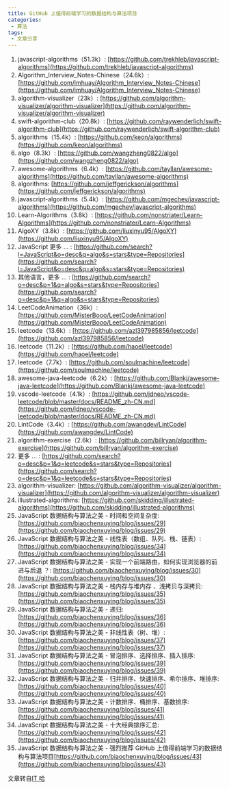 ```yaml
---
title: GitHub 上值得前端学习的数据结构与算法项目
categories:
 - 算法
tags:
 - 文章分享
---
```

1. javascript-algorithms（51.3k）: [https://github.com/trekhleb/javascript-algorithms](https://github.com/trekhleb/javascript-algorithms) 
2. Algorithm_Interview_Notes-Chinese（24.6k）: [https://github.com/imhuay/Algorithm_Interview_Notes-Chinese](https://github.com/imhuay/Algorithm_Interview_Notes-Chinese)
3. algorithm-visualizer（23k）: [https://github.com/algorithm-visualizer/algorithm-visualizer](https://github.com/algorithm-visualizer/algorithm-visualizer)
4. swift-algorithm-club（20.8k）: [https://github.com/raywenderlich/swift-algorithm-club](https://github.com/raywenderlich/swift-algorithm-club)
5. algorithms（15.4k）: [https://github.com/keon/algorithms](https://github.com/keon/algorithms)
6. algo（8.3k）: [https://github.com/wangzheng0822/algo](https://github.com/wangzheng0822/algo)
7. awesome-algorithms（6.4k）: [https://github.com/tayllan/awesome-algorithms](https://github.com/tayllan/awesome-algorithms)
8. algorithms: [https://github.com/jeffgerickson/algorithms](https://github.com/jeffgerickson/algorithms)
9. javascript-algorithms（5.4k）: [https://github.com/mgechev/javascript-algorithms](https://github.com/mgechev/javascript-algorithms)
10. Learn-Algorithms（3.8k）: [https://github.com/nonstriater/Learn-Algorithms](https://github.com/nonstriater/Learn-Algorithms)
11. AlgoXY（3.8k）: [https://github.com/liuxinyu95/AlgoXY](https://github.com/liuxinyu95/AlgoXY)
12. JavaScript 更多 ... : [https://github.com/search?l=JavaScript&o=desc&q=algo&s=stars&type=Repositories](https://github.com/search?l=JavaScript&o=desc&q=algo&s=stars&type=Repositories)
13. 其他语言，更多 ... : [https://github.com/search?o=desc&p=1&q=algo&s=stars&type=Repositories](https://github.com/search?o=desc&p=1&q=algo&s=stars&type=Repositories)
14. LeetCodeAnimation（36k）: [https://github.com/MisterBooo/LeetCodeAnimation](https://github.com/MisterBooo/LeetCodeAnimation)
15. leetcode（13.6k）: [https://github.com/azl397985856/leetcode](https://github.com/azl397985856/leetcode)
16. leetcode（11.2k）: [https://github.com/haoel/leetcode](https://github.com/haoel/leetcode)
17. leetcode（7.7k）: [https://github.com/soulmachine/leetcode](https://github.com/soulmachine/leetcode)
18. awesome-java-leetcode（6.2k）: [https://github.com/Blankj/awesome-java-leetcode](https://github.com/Blankj/awesome-java-leetcode)
19. vscode-leetcode（4.1k）: [https://github.com/jdneo/vscode-leetcode/blob/master/docs/README_zh-CN.md](https://github.com/jdneo/vscode-leetcode/blob/master/docs/README_zh-CN.md)
20. LintCode（3.4k）: [https://github.com/awangdev/LintCode](https://github.com/awangdev/LintCode)
21. algorithm-exercise（2.6k）: [https://github.com/billryan/algorithm-exercise](https://github.com/billryan/algorithm-exercise)
22. 更多 ... : [https://github.com/search?o=desc&p=1&q=leetcode&s=stars&type=Repositories](https://github.com/search?o=desc&p=1&q=leetcode&s=stars&type=Repositories)
23. algorithm-visualizer: [https://github.com/algorithm-visualizer/algorithm-visualizer](https://github.com/algorithm-visualizer/algorithm-visualizer)
24. illustrated-algorithms: [https://github.com/skidding/illustrated-algorithms](https://github.com/skidding/illustrated-algorithms)
25. JavaScript 数据结构与算法之美 - 时间和空间复杂度: [https://github.com/biaochenxuying/blog/issues/29](https://github.com/biaochenxuying/blog/issues/29)
26. JavaScript 数据结构与算法之美 - 线性表（数组、队列、栈、链表）: [https://github.com/biaochenxuying/blog/issues/34](https://github.com/biaochenxuying/blog/issues/34)
27. JavaScript 数据结构与算法之美 - 实现一个前端路由，如何实现浏览器的前进与后退 ？: [https://github.com/biaochenxuying/blog/issues/30](https://github.com/biaochenxuying/blog/issues/30)
28. JavaScript 数据结构与算法之美 - 栈内存与堆内存 、浅拷贝与深拷贝: [https://github.com/biaochenxuying/blog/issues/35](https://github.com/biaochenxuying/blog/issues/35)
29. JavaScript 数据结构与算法之美 - 递归: [https://github.com/biaochenxuying/blog/issues/36](https://github.com/biaochenxuying/blog/issues/36)
30. JavaScript 数据结构与算法之美 - 非线性表（树、堆）: [https://github.com/biaochenxuying/blog/issues/37](https://github.com/biaochenxuying/blog/issues/37)
31. JavaScript 数据结构与算法之美 - 冒泡排序、选择排序、插入排序: [https://github.com/biaochenxuying/blog/issues/39](https://github.com/biaochenxuying/blog/issues/39)
32. JavaScript 数据结构与算法之美 - 归并排序、快速排序、希尔排序、堆排序: [https://github.com/biaochenxuying/blog/issues/40](https://github.com/biaochenxuying/blog/issues/40)
33. JavaScript 数据结构与算法之美 - 计数排序、桶排序、基数排序: [https://github.com/biaochenxuying/blog/issues/41](https://github.com/biaochenxuying/blog/issues/41)
34. JavaScript 数据结构与算法之美 - 十大经典排序汇总: [https://github.com/biaochenxuying/blog/issues/42](https://github.com/biaochenxuying/blog/issues/42)
35. JavaScript 数据结构与算法之美 - 强烈推荐 GitHub 上值得前端学习的数据结构与算法项目[https://github.com/biaochenxuying/blog/issues/43](https://github.com/biaochenxuying/blog/issues/43)


文章转自[IT 哈](https://blog.csdn.net/qq_31967569/article/details/96968779?utm_term=%E6%95%B0%E6%8D%AE%E7%BB%93%E6%9E%84%E4%B8%8E%E7%AE%97%E6%B3%95%E4%B9%8B%E7%BE%8Egithub&utm_medium=distribute.pc_aggpage_search_result.none-task-blog-2~all~sobaiduweb~default-0-96968779&spm=3001.4430)
